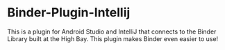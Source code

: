 # Binder-Plugin-Intellij
This is a plugin for Android Studio and IntelliJ that connects to the Binder Library built at the High Bay. This plugin makes Binder even easier to use!
